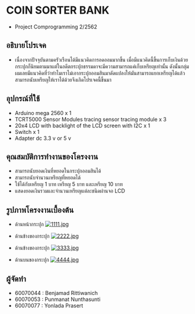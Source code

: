 # COIN SORTER BANK
* Project Comprogramming 2/2562

## อธิบายโปรเจค
* เนื่องจากปัจจุบันตามครัวเรือนได้มีแนวคิดการอดออมมากขึ้น เมื่อมีแนวคิดนี้ขึ้นการเก็บเงินด้วยกระปุกก็นิยมตามมาแต่ในอดีตกระปุกธรรมดาจะมีความสามารถแค่เก็บเหรียญเท่านั้น ดังนั้นกลุ่มผมเลยมีแนวคิดที่ว่าทำไมเราไม่เอากระปุกออมสินมาดัดแปลงให้มันสามารถแยกเหรียญได้แล้วสามารถนับเหรียญให้เราได้ด้วยจึงเกิดโปรเจคนี้ขึ้นมา

## อุปกรณ์ที่ใช้
* Arduino mega 2560 x 1
* TCRT5000 Sensor Modules tracing sensor tracing module x 3
* 20x4 LCD with backlight of the LCD screen with I2C x 1
* Switch x 1
* Adapter dc 3.3 v or 5 v


## คุณสมบัติการทำงานของโครงงาน

* สามารถนับยอดเงินที่หยอดในกระปุกออมสินได้
* สามารถนับจำนวนเหรียญที่หยอดได้
* ใช้ได้กับเหรียญ 1 บาท เหรียญ 5 บาท และเหรียญ 10 บาท
* แสดงยอดเงินรวมและจำนวนเหรียญแต่ละชนิดผ่านจอ LCD

## รูปภาพโครงงานเบื้องต้น
* ด้านหน้ากระปุก
[![1111.jpg](https://s7.pixxxels.cc/5cqznmerv/1111.jpg)](https://pixxxels.cc/image/p7d19qtzb/)

* ด้านข้างของกระปุก
[![2222.jpg](https://s7.pixxxels.cc/s068tl74r/2222.jpg)](https://pixxxels.cc/image/kwyddz1p3/)

* ด้านข้างของกระปุก
[![3333.jpg](https://s7.pixxxels.cc/gntnbu8qj/3333.jpg)](https://pixxxels.cc/image/vwjkpm2ev/)

* ด้านบนของกระปุก
[![4444.jpg](https://s7.pixxxels.cc/5o8g0a81n/4444.jpg)](https://pixxxels.cc/image/dgz3s9e0n/)

## ผู้จัดทำ
* 60070044 : Benjamad Rittiwanich
* 60070053 : Punmanat Nunthasunti
* 60070077 : Yonlada Prasert
